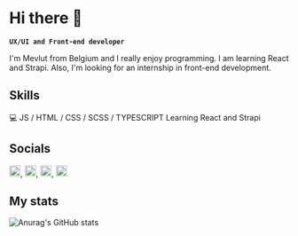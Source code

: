 # Hi there 👋
**`UX/UI and Front-end developer`**

I'm Mevlut from Belgium and I really enjoy programming. I am learning React and Strapi.
Also, I'm looking for an internship in front-end development.

## Skills
💻 JS / HTML / CSS / SCSS / TYPESCRIPT
Learning React and Strapi 

## Socials    
[<img src='https://img.shields.io/badge/-Twitter-blue' alt='twitter' height='20'>](https://twitter.com/Code_1s_Art),
[<img src='https://cdn.jsdelivr.net/npm/simple-icons@3.0.1/icons/codesandbox.svg' alt='codesandbox' height='20'>](https://codesandbox.io/u/dimitrykatana),
[<img src='https://cdn.jsdelivr.net/npm/simple-icons@3.0.1/icons/codepen.svg' alt='codepen' height='20'>](https://codepen.io/ditrymi), 
[<img src='https://cdn.jsdelivr.net/npm/simple-icons@3.0.1/icons/linkedin.svg' alt='linkedin' height='20'>](https://www.linkedin.com/in/mevlut-duran-501b59227/)  

## My stats
![Anurag's GitHub stats](https://github-readme-stats.vercel.app/api?username=dimitrykatana&count_private=true&show_icons=true&theme=codeSTACKr)

<!-- ## My languages 
![Top Langs](https://github-readme-stats.vercel.app/api/top-langs/?username=dimitrykatana&theme=codeSTACKr&hide=objective-c&layout=compact)
 -->
